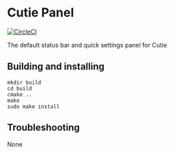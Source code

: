 # Cutie Panel

[![CircleCI](https://dl.circleci.com/status-badge/img/gh/cutie-shell/cutie-panel/tree/cutie.svg?style=svg)](https://dl.circleci.com/status-badge/redirect/gh/cutie-shell/cutie-panel/tree/cutie)

The default status bar and quick settings panel for Cutie

## Building and installing

```
mkdir build
cd build
cmake ..
make
sudo make install
```

## Troubleshooting
None
